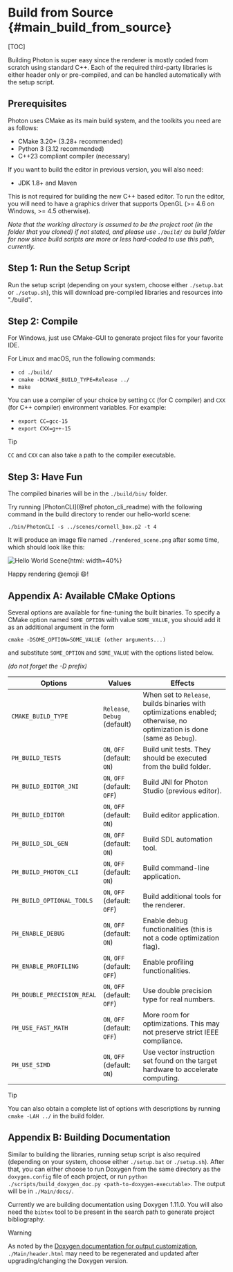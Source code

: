 # Build from Source {#main_build_from_source}

[TOC]

Building Photon is super easy since the renderer is mostly coded from scratch using standard C++. Each of the required third-party libraries is either header only or pre-compiled, and can be handled automatically with the setup script.

## Prerequisites

Photon uses CMake as its main build system, and the toolkits you need are as follows:

* CMake 3.20+ (3.28+ recommended)
* Python 3 (3.12 recommended)
* C++23 compliant compiler (necessary)

If you want to build the editor in previous version, you will also need:

* JDK 1.8+ and Maven

This is not required for building the new C++ based editor. To run the editor, you will need to have a graphics driver that supports OpenGL (>= 4.6 on Windows, >= 4.5 otherwise).

*Note that the working directory is assumed to be the project root (in the folder that you cloned) if not stated, and please use `./build/` as build folder for now since build scripts are more or less hard-coded to use this path, currently.*

## Step 1: Run the Setup Script

Run the setup script (depending on your system, choose either `./setup.bat` or `./setup.sh`), this will download pre-compiled libraries and resources into "./build".

## Step 2: Compile

For Windows, just use CMake-GUI to generate project files for your favorite IDE.

For Linux and macOS, run the following commands:

* `cd ./build/`
* `cmake -DCMAKE_BUILD_TYPE=Release ../`
* `make`

You can use a compiler of your choice by setting `CC` (for C compiler) and `CXX` (for C++ compiler) environment variables. For example:

* `export CC=gcc-15`
* `export CXX=g++-15`

> [!tip]
> `CC` and `CXX` can also take a path to the compiler executable.

## Step 3: Have Fun

The compiled binaries will be in the `./build/bin/` folder.

Try running [PhotonCLI](@ref photon_cli_readme) with the following command in the build directory to render our hello-world scene:

```shell
./bin/PhotonCLI -s ../scenes/cornell_box.p2 -t 4
```

It will produce an image file named `./rendered_scene.png` after some time, which should look like this:

![Hello World Scene](Example/cornell_box_hello_world.jpg "A gold sphere placed inside a box."){html: width=40%}

Happy rendering @emoji :smile:!

## Appendix A: Available CMake Options

Several options are available for fine-tuning the built binaries. To specify a CMake option named `SOME_OPTION` with value `SOME_VALUE`, you should add it as an additional argument in the form

```shell
cmake -DSOME_OPTION=SOME_VALUE (other arguments...)
```

and substitute `SOME_OPTION` and `SOME_VALUE` with the options listed below.

*(do not forget the -D prefix)*

| Options          | Values        | Effects  |
| -------------    | ------------- | ----- |
| `CMAKE_BUILD_TYPE` | `Release`, `Debug` (default) | When set to `Release`, builds binaries with optimizations enabled; otherwise, no optimization is done (same as `Debug`). |
| `PH_BUILD_TESTS` | `ON`, `OFF` (default: `ON`) | Build unit tests. They should be executed from the build folder. |
| `PH_BUILD_EDITOR_JNI` | `ON`, `OFF` (default: `OFF`) | Build JNI for Photon Studio (previous editor). |
| `PH_BUILD_EDITOR` | `ON`, `OFF` (default: `ON`) | Build editor application. |
| `PH_BUILD_SDL_GEN` | `ON`, `OFF` (default: `ON`) | Build SDL automation tool. |
| `PH_BUILD_PHOTON_CLI` | `ON`, `OFF` (default: `ON`) | Build command-line application. |
| `PH_BUILD_OPTIONAL_TOOLS` | `ON`, `OFF` (default: `OFF`) | Build additional tools for the renderer. |
| `PH_ENABLE_DEBUG` | `ON`, `OFF` (default: `ON`) | Enable debug functionalities (this is not a code optimization flag). |
| `PH_ENABLE_PROFILING` | `ON`, `OFF` (default: `OFF`) | Enable profiling functionalities. |
| `PH_DOUBLE_PRECISION_REAL` | `ON`, `OFF` (default: `OFF`) | Use double precision type for real numbers. |
| `PH_USE_FAST_MATH` | `ON`, `OFF` (default: `OFF`) | More room for optimizations. This may not preserve strict IEEE compliance. |
| `PH_USE_SIMD` | `ON`, `OFF` (default: `ON`) | Use vector instruction set found on the target hardware to accelerate computing. |

> [!tip]
> You can also obtain a complete list of options with descriptions by running `cmake -LAH ../` in the build folder.

## Appendix B: Building Documentation

Similar to building the libraries, running setup script is also required (depending on your system, choose either `./setup.bat` or `./setup.sh`). After that, you can either choose to run Doxygen from the same directory as the `doxygen.config` file of each project, or run `python ./scripts/build_doxygen_doc.py <path-to-doxygen-executable>`. The output will be in `./Main/docs/`.

Currently we are building documentation using Doxygen 1.11.0. You will also need the `bibtex` tool to be present in the search path to generate project bibliography.

> [!warning]
> As noted by the [Doxygen documentation for output customization](https://www.doxygen.nl/manual/customize.html), `./Main/header.html` may need to be regenerated and updated after upgrading/changing the Doxygen version.
